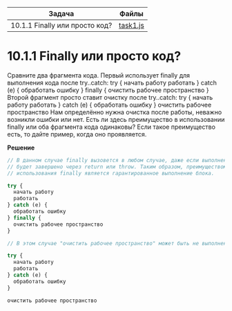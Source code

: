 | Задача | Файлы |
| --- | --- |
| 10.1.1 Finally или просто код? | [task1.js](task1.js) |

# 10.1.1 Finally или просто код?
Сравните два фрагмента кода.
Первый использует finally для выполнения кода после try..catch:
try { начать работу работать } catch (e) { обработать ошибку } finally { очистить рабочее пространство }
Второй фрагмент просто ставит очистку после try..catch:
try { начать работу работать } catch (e) { обработать ошибку } очистить рабочее пространство
Нам определённо нужна очистка после работы, неважно возникли ошибки или нет.
Есть ли здесь преимущество в использовании finally или оба фрагмента кода одинаковы? Если такое преимущество есть, то дайте пример, когда оно проявляется.

**Решение**
```javascript
// В данном случае finally вызовется в любом случае, даже если выполнение
// будет завершено через return или throw. Таким образом, преимуществом
// использования finally является гарантированное выполнение блока.

try {
  начать работу
  работать
} catch (e) {
  обработать ошибку
} finally {
  очистить рабочее пространство
}

// В этом случае "очистить рабочее пространство" может быть не выполнено.

try {
  начать работу
  работать
} catch (e) {
  обработать ошибку
}

очистить рабочее пространство
```

